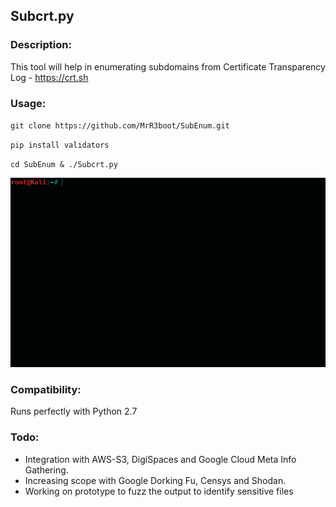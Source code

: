 ## Subcrt.py

### Description:
This tool will help in enumerating subdomains from Certificate Transparency Log - https://crt.sh

### Usage:

``git clone https://github.com/MrR3boot/SubEnum.git``

``pip install validators``

``cd SubEnum & ./Subcrt.py``

![Tool Usage](https://github.com/MrR3boot/SubEnum/blob/master/tool.gif)

### Compatibility:

Runs perfectly with Python 2.7

### Todo:

* Integration with AWS-S3, DigiSpaces and Google Cloud Meta Info Gathering.
* Increasing scope with Google Dorking Fu, Censys and Shodan.
* Working on prototype to fuzz the output to identify sensitive files
